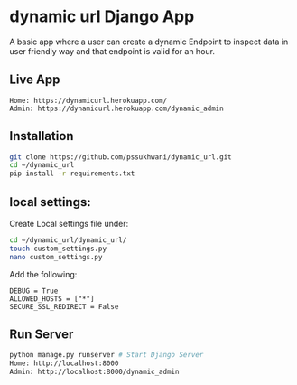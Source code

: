# dynamic url Django App
A basic app where a user can create a dynamic Endpoint to inspect data in user friendly way and that endpoint is valid for an hour.

## Live App
```
Home: https://dynamicurl.herokuapp.com/
Admin: https://dynamicurl.herokuapp.com/dynamic_admin
```


## Installation
```bash
git clone https://github.com/pssukhwani/dynamic_url.git
cd ~/dynamic_url
pip install -r requirements.txt
```

## local settings:
Create Local settings file under:
```bash
cd ~/dynamic_url/dynamic_url/
touch custom_settings.py
nano custom_settings.py
```

Add the following:
```
DEBUG = True
ALLOWED_HOSTS = ["*"]
SECURE_SSL_REDIRECT = False
```
## Run Server
```bash
python manage.py runserver # Start Django Server
Home: http://localhost:8000
Admin: http://localhost:8000/dynamic_admin
```
